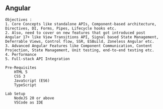 Angular
------------------------------------------------------------------------

    Objectives : 
    1. Core Concepts like standalone APIs, Component-based architecture, Directives, DI, Forms, Pipes, Lifecycle hooks etc.
    2. Also, need to cover on new features that got introduced post Angular 17+ like View Transitions API, Signal based State Management, Deferrable Views, Control flow, SSR, ESBuild, Zoneless Angular etc.
    3. Advanced Angular Features like Component Communication, Content Projection, State Management, Unit testing, end-to-end testing etc.
    4. Performance
    5. Full-stack API Integration

    Pre-Requisites
        HTML 5
        CSS 3
        JavaScript (ES6)
        TypeScript

    Lab Setup
        NodeJS 20 or above
        VSCode as IDE

    


    